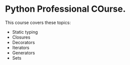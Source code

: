 # Python Professional COurse.

This course covers these topics:
- Static typing
- Closures
- Decorators
- Iterators
- Generators
- Sets
